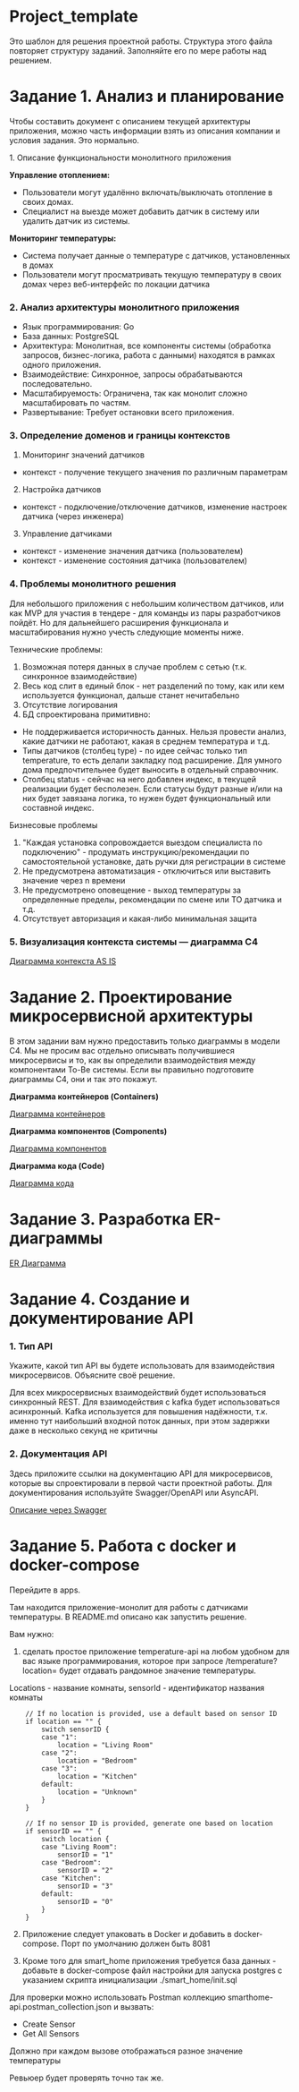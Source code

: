 # Project_template

Это шаблон для решения проектной работы. Структура этого файла повторяет структуру заданий. Заполняйте его по мере работы над решением.

# Задание 1. Анализ и планирование

<aside>

Чтобы составить документ с описанием текущей архитектуры приложения, можно часть информации взять из описания компании и условия задания. Это нормально.

</aside

### 1. Описание функциональности монолитного приложения

**Управление отоплением:**

- Пользователи могут удалённо включать/выключать отопление в своих домах.
- Специалист на выезде может добавить датчик в систему или удалить датчик из системы.

**Мониторинг температуры:**

- Система получает данные о температуре с датчиков, установленных в домах
- Пользователи могут просматривать текущую температуру в своих домах через веб-интерфейс по локации датчика

### 2. Анализ архитектуры монолитного приложения

- Язык программирования: Go
- База данных: PostgreSQL
- Архитектура: Монолитная, все компоненты системы (обработка запросов, бизнес-логика, работа с данными) находятся в рамках одного приложения.
- Взаимодействие: Синхронное, запросы обрабатываются последовательно.
- Масштабируемость: Ограничена, так как монолит сложно масштабировать по частям.
- Развертывание: Требует остановки всего приложения.

### 3. Определение доменов и границы контекстов

1. Мониторинг значений датчиков
- контекст - получение текущего значения по различным параметрам
2. Настройка датчиков
- контекст - подключение/отключение датчиков, изменение настроек датчика (через инженера)
3. Управление датчиками
- контекст - изменение значения датчика (пользователем)
- контекст - изменение состояния датчика (пользователем)

### **4. Проблемы монолитного решения**

Для небольшого приложения с небольшим количеством датчиков, или как MVP для участия в тендере - для команды из пары разработчиков пойдёт.
Но для дальнейшего расширения функционала и масштабирования нужно учесть следующие моменты ниже.

Технические проблемы:
1. Возможная потеря данных в случае проблем с сетью (т.к. синхронное взаимодействие)
2. Весь код слит в единый блок - нет разделений по тому, как или кем используется функционал, дальше станет нечитабельно
3. Отсутствие логирования
4. БД спроектирована примитивно:
- Не поддерживается историчность данных. Нельзя провести анализ, какие датчики не работают, какая в среднем температура и т.д.
- Типы датчиков (столбец type) - по идее сейчас только тип temperature, то есть делали закладку под расширение. Для умного дома предпочтительнее будет выносить в отдельный справочник.
- Столбец status - сейчас на него добавлен индекс, в текущей реализации будет бесполезен. Если статусы будут разные и/или на них будет завязана логика, то нужен будет функциональный или составной индекс.

Бизнесовые проблемы
1. "Каждая установка сопровождается выездом специалиста по подключению" - продумать инструкцию/рекомендации по самостоятельной установке, дать ручки для регистрации в системе
2. Не предусмотрена автоматизация - отключиться или выставить значение через n времени
3. Не предусмотрено оповещение - выход температуры за определенные пределы, рекомендации по смене или ТО датчика и т.д.
4. Отсутствует авторизация и какая-либо минимальная защита

### 5. Визуализация контекста системы — диаграмма С4

[Диаграмма контекста AS IS](https://github.com/klishinda/architecture-warmhouse/blob/warmhouse/apps/c4-diagrams/asis.puml)


# Задание 2. Проектирование микросервисной архитектуры

В этом задании вам нужно предоставить только диаграммы в модели C4. Мы не просим вас отдельно описывать получившиеся микросервисы и то, как вы определили взаимодействия между компонентами To-Be системы. Если вы правильно подготовите диаграммы C4, они и так это покажут.

**Диаграмма контейнеров (Containers)**

[Диаграмма контейнеров](https://github.com/klishinda/architecture-warmhouse/blob/warmhouse/apps/c4-diagrams/containers.puml)

**Диаграмма компонентов (Components)**

[Диаграмма компонентов](https://github.com/klishinda/architecture-warmhouse/blob/warmhouse/apps/c4-diagrams/components.puml)

**Диаграмма кода (Code)**

[Диаграмма кода](https://github.com/klishinda/architecture-warmhouse/blob/warmhouse/apps/c4-diagrams/code.puml)

# Задание 3. Разработка ER-диаграммы

[ER Диаграмма](https://github.com/klishinda/architecture-warmhouse/blob/warmhouse/apps/c4-diagrams/er.puml)


# Задание 4. Создание и документирование API

### 1. Тип API

Укажите, какой тип API вы будете использовать для взаимодействия микросервисов. Объясните своё решение.

Для всех микросервисных взаимодействий будет использоваться синхронный REST. Для взаимодействия с kafka будет использоваться асинхронный. Kafka используется для повышения надёжности, т.к. именно тут наибольший входной поток данных, при этом задержки даже в несколько секунд не критичны

### 2. Документация API

Здесь приложите ссылки на документацию API для микросервисов, которые вы спроектировали в первой части проектной работы. Для документирования используйте Swagger/OpenAPI или AsyncAPI.

[Описание через Swagger](https://github.com/klishinda/architecture-warmhouse/blob/warmhouse/apps/swagger/swagger.yaml)

# Задание 5. Работа с docker и docker-compose

Перейдите в apps.

Там находится приложение-монолит для работы с датчиками температуры. В README.md описано как запустить решение.

Вам нужно:

1) сделать простое приложение temperature-api на любом удобном для вас языке программирования, которое при запросе /temperature?location= будет отдавать рандомное значение температуры.

Locations - название комнаты, sensorId - идентификатор названия комнаты

```
	// If no location is provided, use a default based on sensor ID
	if location == "" {
		switch sensorID {
		case "1":
			location = "Living Room"
		case "2":
			location = "Bedroom"
		case "3":
			location = "Kitchen"
		default:
			location = "Unknown"
		}
	}

	// If no sensor ID is provided, generate one based on location
	if sensorID == "" {
		switch location {
		case "Living Room":
			sensorID = "1"
		case "Bedroom":
			sensorID = "2"
		case "Kitchen":
			sensorID = "3"
		default:
			sensorID = "0"
		}
	}
```

2) Приложение следует упаковать в Docker и добавить в docker-compose. Порт по умолчанию должен быть 8081

3) Кроме того для smart_home приложения требуется база данных - добавьте в docker-compose файл настройки для запуска postgres с указанием скрипта инициализации ./smart_home/init.sql

Для проверки можно использовать Postman коллекцию smarthome-api.postman_collection.json и вызвать:

- Create Sensor
- Get All Sensors

Должно при каждом вызове отображаться разное значение температуры

Ревьюер будет проверять точно так же.
